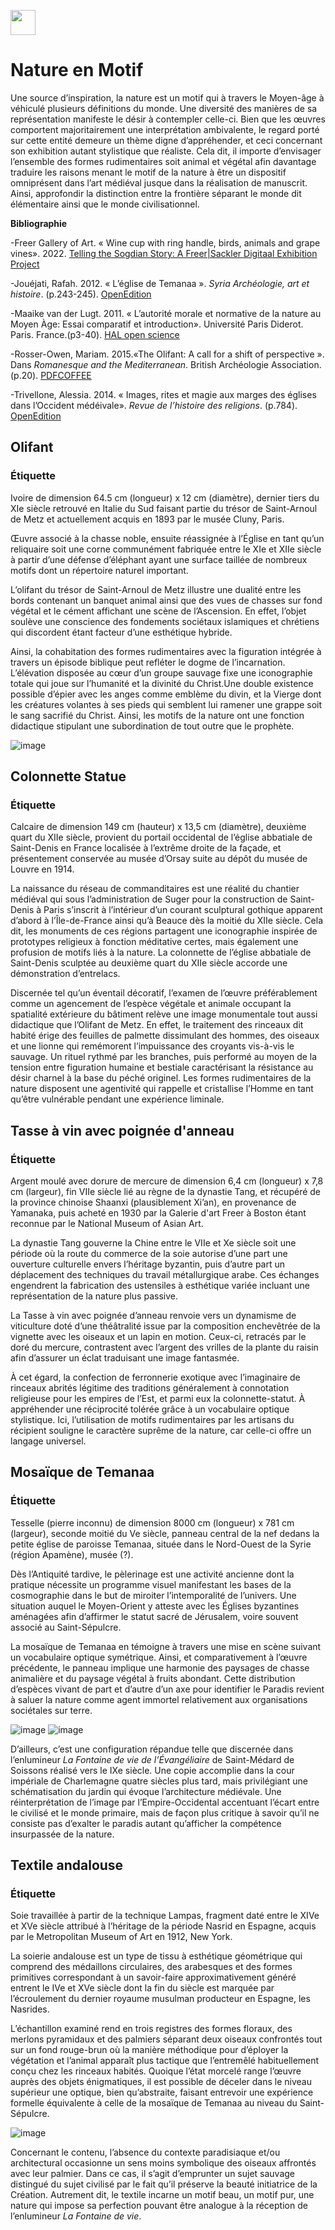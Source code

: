 <a href="https://juncture-digital.org" target="_blank"><img src="https://raw.githubusercontent.com/digitalArtHistory/recits-numeriques/main/images/btn_juncture.svg" style="height:40px"></a>

<param ve-config 
       title="depart" 
       banner="/images/ViennaDioscoridesFolio483vBirds.jpg" 
       layout="vertical">

# Nature en Motif 

Une source d’inspiration, la nature est un motif qui à travers le Moyen-âge à véhiculé plusieurs définitions du monde. Une diversité des manières de sa représentation manifeste le désir à contempler celle-ci. Bien que les œuvres comportent majoritairement une interprétation ambivalente, le regard porté sur cette entité demeure un thème digne d’appréhender, et ceci concernant son exhibition autant stylistique que réaliste. Cela dit, il importe d’envisager l’ensemble des formes rudimentaires soit animal et végétal afin davantage traduire les raisons menant le motif de la nature à être un dispositif omniprésent dans l’art médiéval jusque dans la réalisation de manuscrit. Ainsi, approfondir la distinction entre la frontière séparant le monde dit élémentaire ainsi que le monde civilisationnel.
<param ve-image 
    manifest="https://gallica.bnf.fr/iiif/ark:/12148/btv1b8423830f/manifest.json" 
    seq="11" />
  <param ve-image 
    manifest="https://gallica.bnf.fr/iiif/ark:/12148/btv1b8423830f/manifest.json" 
    seq="12" />  
<param ve-image 
    manifest="https://gallica.bnf.fr/iiif/ark:/12148/btv1b8423842n/manifest.json" 
    seq="11" />
    <param ve-image 
    manifest="https://gallica.bnf.fr/iiif/ark:/12148/btv1b8423842n/manifest.json" 
    seq="13" />
    
**Bibliographie**

-Freer Gallery of Art. « Wine cup with ring handle, birds, animals and grape vines». 2022. [Telling the Sogdian Story: A Freer|Sackler Digitaal Exhibition Project](https://kimon.hosting.nyu.edu/sogdians/items/show/941)

-Jouéjati, Rafah. 2012. « L’église de Temanaa ». *Syria Archéologie, art et histoire*. (p.243-245). [OpenEdition](https://journals.openedition.org/syria/1647)

-Maaike van der Lugt. 2011. « L’autorité morale et normative de la nature au Moyen Àge: Essai comparatif et introduction». Université Paris Diderot. Paris. France.(p3-40). [HAL open science](https://halshs.archives-ouvertes.fr/halshs-00999421/document)

-Rosser-Owen, Mariam. 2015.«The Olifant: A call for a shift of perspective ». Dans *Romanesque and the Mediterranean*. British Archéologie Association. (p.20). [PDFCOFFEE](https://pdfcoffee.com/oliphantcall-for-shift-of-perspective-1-pdf-free.html)

-Trivellone, Alessia. 2014. « Images, rites et magie aux marges des églises dans l’Occident médéivale». *Revue de l’histoire des religions*. (p.784). [OpenEdition](https://journals.openedition.org/rhr/8333?lang=en)


## Olifant
### Étiquette 
Ivoire de dimension 64.5 cm (longueur) x 12 cm (diamètre), dernier tiers du XIe siècle retrouvé en Italie du Sud faisant partie du trésor de Saint-Arnoul de Metz et actuellement acquis en 1893 par le musée Cluny, Paris. 
<param ve-graphic 
  url="https://www.musee-moyenage.fr/cache/media/oeuvres/21-olifant/olifant%202/s,900-3afa62.jpg" 
  title="Olifant de Saint-Arnoul de Metz, une vue de profile" />

Œuvre associé à la chasse noble, ensuite réassignée à l’Église en tant qu’un reliquaire soit une corne communément fabriquée entre le XIe et XIIe siècle à partir d’une défense d’éléphant ayant une surface taillée de nombreux motifs dont un répertoire naturel important.

L’olifant du trésor de Saint-Arnoul de Metz illustre une dualité entre les bords contenant un banquet animal ainsi que des vues de chasses sur fond végétal et le cément affichant une scène de l’Ascension. En effet, l’objet soulève une conscience des fondements sociétaux islamiques et chrétiens qui discordent étant facteur d’une esthétique hybride.
<param ve-graphic 
  url="https://www.musee-moyenage.fr/cache/media/oeuvres/21-olifant/olifant%203/s,900-242cff.jpg" 
  title=" Olifant de Saint-Arnoul de Metz, une vue frontale" />
 
Ainsi, la cohabitation des formes rudimentaires avec la figuration intégrée à travers un épisode biblique peut refléter le dogme de l’incarnation. L’élévation disposée au cœur d’un groupe sauvage fixe une iconographie totale qui joue sur l’humanité et la divinité du Christ.Une double existence possible d’épier avec les anges comme emblème du divin, et la Vierge dont les créatures volantes à ses pieds qui semblent lui ramener une grappe soit le sang sacrifié du Christ. Ainsi, les motifs de la nature ont une fonction didactique stipulant une subordination de tout outre que le prophète.  
<param ve-graphic 
  url="https://www.musee-moyenage.fr/cache/media/oeuvres/21-olifant/olifant%203/s,900-242cff.jpg" 
  title=" Olifant de Saint-Arnoul de Metz, une vue frontale" />

![image](https://www.photo.rmn.fr/CorexDoc/RMN/Media/TR1/86ZXAM/13-528702.jpg)
<param ve-graphic 
  url="https://www.musee-moyenage.fr/cache/media/oeuvres/21-olifant/olifant%203/s,900-242cff.jpg" 
  title=" Olifant de Saint-Arnoul de Metz, une vue frontale" />


  
## Colonnette Statue 
### Étiquette
Calcaire de dimension 149 cm (hauteur) x 13,5 cm (diamètre), deuxième quart du XIIe siècle, provient du portail occidental de l’église abbatiale de Saint-Denis en France localisée à l’extrême droite de la façade, et présentement conservée au musée d’Orsay suite au dépôt du musée de Louvre en 1914. 

La naissance du réseau de commanditaires est une réalité du chantier médiéval qui sous l’administration de Suger pour la construction de Saint-Denis à Paris s’inscrit à l’intérieur d’un courant sculptural gothique apparent d’abord à l’Île-de-France ainsi qu’à Beauce dès la moitié du XIIe siècle. Cela dit, les monuments de ces régions partagent une iconographie inspirée de prototypes religieux à fonction méditative certes, mais également une profusion de motifs liés à la nature. La colonnette de l’église abbatiale de Saint-Denis sculptée au deuxième quart du XIIe siècle accorde une démonstration d’entrelacs.  
<param ve-graphic 
  url="https://sculpturesmedievales-cluny.fr/img/zoom/07-535500.jpg" 
  title="Colonnette à rinceau habité" />

Discernée tel qu’un éventail décoratif, l’examen de l’œuvre préférablement comme un agencement de l’espèce végétale et animale occupant la spatialité extérieure du bâtiment relève une image monumentale tout aussi didactique que l’Olifant de Metz. En effet, le traitement des rinceaux dit habité érige des feuilles de palmette dissimulant des hommes, des oiseaux et une lionne qui remémorent l’impuissance des croyants vis-à-vis le sauvage. Un rituel rythmé par les branches, puis performé au moyen de la tension entre figuration humaine et bestiale caractérisant la résistance au désir charnel à la base du péché originel. Les formes rudimentaires de la nature disposent une agentivité qui rappelle et cristallise l’Homme en tant qu’être vulnérable pendant une expérience liminale. 


## Tasse à vin avec poignée d'anneau
### Étiquette
Argent moulé avec dorure de mercure de dimension 6,4 cm (longueur) x 7,8 cm (largeur), fin VIIe siècle lié au règne de la dynastie Tang, et récupéré de la province chinoise Shaanxi (plausiblement Xi’an), en provenance de Yamanaka, puis acheté en 1930 par la Galerie d'art Freer à Boston étant reconnue par le National Museum of Asian Art.
<param ve-image url="https://ids.si.edu/ids/deliveryService?id=FS-F1930.51_001&max=500.jpg" />

La  dynastie Tang gouverne la Chine entre le VIIe et Xe siècle soit une période où la route du commerce de la soie autorise d’une part une ouverture culturelle envers l’héritage byzantin, puis d’autre part un déplacement des techniques du travail métallurgique arabe. Ces échanges engendrent la fabrication des ustensiles à esthétique variée incluant une représentation de la nature plus passive.  
<param ve-image url="https://ids.si.edu/ids/deliveryService?id=FS-F1930.51_001&max=500.jpg" />

La Tasse à vin avec poignée d’anneau renvoie vers un dynamisme de viticulture doté d’une théâtralité issue par la composition enchevêtrée de la vignette avec les oiseaux et un lapin en motion. Ceux-ci, retracés par le doré du mercure, contrastent avec l’argent des vrilles de la plante du raisin afin d’assurer un éclat traduisant une image fantasmée.

À cet égard, la confection de ferronnerie exotique avec l’imaginaire de rinceaux abrités légitime des traditions généralement à connotation religieuse pour les empires de l’Est, et parmi eux la colonnette-statut. À appréhender une réciprocité tolérée grâce à un vocabulaire optique stylistique. Ici, l’utilisation de motifs rudimentaires par les artisans du récipient souligne le caractère suprême de la nature, car celle-ci offre un langage universel. 


## Mosaïque de Temanaa
### Étiquette
Tesselle (pierre inconnu) de dimension 8000 cm (longueur) x 781 cm (largeur), seconde moitié du Ve siècle, panneau central de la nef dedans la petite église de paroisse Temanaa, située dans le Nord-Ouest de la Syrie (région Apamène), musée (?).
<param ve-graphic 
  url="https://journals.openedition.org/syria/docannexe/image/1647/img-3-small580.jpg" 
  title="Mosaique du panneau central de la nef" />

Dès l’Antiquité tardive, le pèlerinage est une activité ancienne dont la pratique nécessite un programme visuel manifestant les bases de la cosmographie dans le but de miroiter l’intemporalité de l’univers. Une situation auquel le Moyen-Orient y atteste avec les Églises byzantines aménagées afin d’affirmer le statut sacré de Jérusalem, voire souvent associé au Saint-Sépulcre. 
<param ve-graphic 
  url="https://journals.openedition.org/syria/docannexe/image/1647/img-3-small580.jpg" 
  title="Mosaique du panneau central de la nef" />

La mosaïque de Temanaa en témoigne à travers une mise en scène suivant un vocabulaire optique symétrique. Ainsi, et comparativement à l’œuvre précédente, le panneau implique une harmonie des paysages de chasse animalière et du paysage végétal à fruits abondant. Cette distribution d’espèces vivant de part et d’autre d’un axe pour identifier le Paradis revient à saluer la nature comme agent immortel relativement aux organisations sociétales sur terre.
<param ve-graphic 
  url="https://journals.openedition.org/syria/docannexe/image/1647/img-3-small580.jpg" 
  title="Mosaique du panneau central de la nef" />

![image](https://kimon.hosting.nyu.edu/sogdians/files/fullsize/808f622ca0c3556d4b8cfc8b503131fa.jpg) ![image](https://journals.openedition.org/syria/docannexe/image/1647/img-17-small480.jpg)
<param ve-graphic 
  url="https://journals.openedition.org/syria/docannexe/image/1647/img-3-small580.jpg" 
  title="Mosaique du panneau central de la nef" />

D’ailleurs, c’est une configuration répandue telle que discernée dans l’enlumineur *La Fontaine de vie de l’Évangéliaire* de Saint-Médard de Soissons réalisé vers le IXe siècle. Une copie accomplie dans la cour impériale de Charlemagne quatre siècles plus tard, mais privilégiant une schématisation du jardin qui évoque l’architecture médiévale. Une réinterprétation de l’image par l’Empire-Occidental accentuant l’écart entre le civilisé et le monde primaire, mais de façon plus critique à savoir qu’il ne consiste pas d’exalter le paradis autant qu’afficher la compétence insurpassée de la nature.
<param ve-image 
    manifest="https://gallica.bnf.fr/iiif/ark:/12148/btv1b8452550p/manifest.json" 
    seq="21" />


## Textile andalouse
### Étiquette
Soie travaillée à partir de la technique Lampas, fragment daté entre le  XIVe et XVe siècle attribué à l’héritage de la période Nasrid en Espagne, acquis par le Metropolitan Museum of Art en 1912, New York.
<param ve-image url="https://collectionapi.metmuseum.org/api/collection/v1/iiif/446211/881232/main-image" />

La soierie andalouse est un type de tissu à esthétique géométrique qui comprend des médaillons circulaires, des arabesques et des formes primitives correspondant à un savoir-faire approximativement généré entrent le IVe et XVe siècle dont la fin du siècle est marquée par l’écroulement du dernier royaume musulman producteur en Espagne, les Nasrides.
<param ve-image url="https://collectionapi.metmuseum.org/api/collection/v1/iiif/446211/881232/main-image" />

L’échantillon examiné rend en trois registres des formes floraux, des merlons pyramidaux et des palmiers séparant deux oiseaux confrontés tout sur un fond rouge-brun où la manière méthodique pour d’éployer la végétation et l’animal apparaît plus tactique que l’entremêlé habituellement conçu chez les rinceaux habités. 
Quoique l’état morcelé range l’œuvre auprès des objets énigmatiques, il est possible de déceler dans le niveau supérieur une optique, bien qu’abstraite, faisant entrevoir une expérience formelle équivalente à celle de la mosaïque de Temanaa au niveau du Saint-Sépulcre.
<param ve-image url="https://collectionapi.metmuseum.org/api/collection/v1/iiif/446211/881232/main-image" />

![image](https://journals.openedition.org/syria/docannexe/image/1647/img-16-small480.jpg)
<param ve-image url="https://collectionapi.metmuseum.org/api/collection/v1/iiif/446211/881232/main-image" />

Concernant le contenu, l’absence du contexte paradisiaque et/ou architectural occasionne un  sens  moins symbolique des oiseaux affrontés avec leur palmier. Dans ce cas, il s’agit d’emprunter un sujet sauvage distingué du sujet civilisé par le fait qu’il préserve la beauté initiatrice de la Création. Autrement dit, le textile incarne un motif  beau, un motif pur, une nature qui impose sa perfection pouvant être analogue à la réception de l’enlumineur *La Fontaine de vie*.
<param ve-image url="https://collectionapi.metmuseum.org/api/collection/v1/iiif/446211/881232/main-image" />







    





